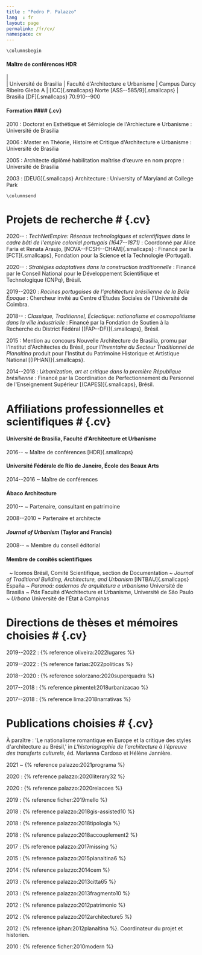 ```yaml
---
title : "Pedro P. Palazzo"
lang  : fr
layout: page
permalink: /fr/cv/
namespace: cv
---
```


```{=latex}
\columnsbegin
```

#### Maître de conférences HDR ####

|  
| Université de Brasilia
| Faculté d'Architecture e Urbanisme
| Campus Darcy Ribeiro Gleba A
| [ICC]{.smallcaps} Norte [ASS--585/9]{.smallcaps}
| Brasilia [DF]{.smallcaps} 70.910--900

#### Formation #### {.cv}

2010
: Doctorat en Esthétique et Sémiologie de l'Archiecture e Urbanisme
: Université de Brasilia

2006
: Master en Théorie, Histoire et Critique d'Architecture e Urbanisme
: Université de Brasilia

2005
: Architecte diplômé habilitation maîtrise d'œuvre en nom propre
: Université de Brasilia

2003
: [DEUG]{.smallcaps} Architecture
: University of Maryland at College Park

```{=latex}
\columnsend
```

# Projets de recherche # {.cv}

2020--
: *TechNetEmpire: Réseaux technologiques et scientifiques dans le cadre
  bâti de l'empire colonial portugais (1647--1871)*
: Coordonné par Alice Faria et Renata Araujo,
  [NOVA--FCSH--CHAM]{.smallcaps}
: Financé par la [FCT]{.smallcaps}, Fondation pour la Science et la
  Technologie (Portugal).

2020--
: *Stratégies adaptatives dans la construction traditionnelle*
: Financé par le Conseil National pour le Développement Scientifique et
  Technologique (CNPq), Brésil.

2019--2020
: *Racines portugaises de l'architecture brésilienne de la Belle Époque*
: Chercheur invité au Centre d'Études Sociales de l'Université de
  Coimbra.

2018--
: *Classique, Traditionnel, Éclectique: nationalisme et cosmopolitisme
  dans la ville industrielle*
: Financé par la Fondation de Soutien à la Recherche du
  District Fédéral [(FAP--DF)]{.smallcaps}, Brésil.

2015
: Mention au concours Nouvelle Architecture de Brasilia, promu par
  l'Institut d'Architectes du Brésil, pour l'*Inventaire du
  Secteur Traditionnel de Planaltina* produit pour l'Institut du
  Patrimoine Historique et Artistique National
  [(IPHAN)]{.smallcaps}.

2014--2018
: *Urbanization, art et critique dans la première République brésilienne*
: Financé par la Coordination de Perfectionnement du
  Personnel de l'Enseignement Supérieur [(CAPES)]{.smallcaps}, Brésil.

# Affiliations professionnelles et scientifiques # {.cv}

#### Université de Brasilia, Faculté d'Architecture et Urbanisme ####

2016--
~ Maître de conférences [HDR]{.smallcaps} 

#### Université Fédérale de Rio de Janeiro, École des Beaux Arts ####

2014--2016
~ Maître de conférences

#### Ábaco Architecture ####

2010--
~ Partenaire, consultant en patrimoine

2008--2010
~ Partenaire et architecte

#### *Journal of Urbanism* (Taylor and Francis) ####

2008--
~ Membre du conseil éditorial

#### Membre de comités scientifiques  ####

 
~ Icomos Brésil, Comité Scientifique, section de Documentation
~ *Journal of Traditional Building, Architecture, and Urbanism*
  [INTBAU]{.smallcaps} España
~ *Paranoá: cadernos de arquitetura e urbanismo*
  Université de Brasilia
~ *Pós* Faculté d'Architecture et Urbanisme, Université de São
  Paulo
~ *Urbana* Université de l'État à Campinas

# Directions de thèses et mémoires choisies # {.cv}

2019--2022
: {% reference oliveira:2022lugares %}

2019--2022
: {% reference farias:2022politicas %}

2018--2020
: {% reference solorzano:2020superquadra %}

2017--2018
: {% reference pimentel:2018urbanizacao %}

2017--2018
: {% reference lima:2018narrativas %}

# Publications choisies # {.cv}

À paraître
: 'Le nationalisme romantique en Europe et la critique des styles
  d'architecture au Brésil,' in *L'historiographie de l'architecture à
  l'épreuve des transferts culturels*, éd. Marianna Cardoso et Hélène
  Jannière.

2021
~ {% reference palazzo:2021programa %}

2020
: {% reference palazzo:2020literary32 %}

2020
: {% reference palazzo:2020relacoes %}

2019
: {% reference ficher:2019mello %}

2018
: {% reference palazzo:2018gis-assisted10 %}

2018
: {% reference palazzo:2018tipologia %}

2018
: {% reference palazzo:2018accouplement2 %}

2017
: {% reference palazzo:2017missing %}

2015
: {% reference palazzo:2015planaltina6 %}

2014
: {% reference palazzo:2014cem %}

2013
: {% reference palazzo:2013citta65 %}

2013
: {% reference palazzo:2013fragmento10 %}

2012
: {% reference palazzo:2012patrimonio %}

2012
: {% reference palazzo:2012architecture5 %}

2012
: {% reference iphan:2012planaltina %}. Coordinateur du projet et historien.

2010
: {% reference ficher:2010modern %}

